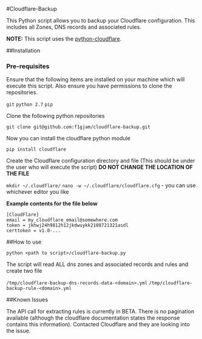 #Cloudflare-Backup

This Python script allows you to backup your Cloudflare configuration. This includes all Zones, DNS records and associated rules.


**NOTE:** This script uses the [python-cloudflare](https://github.com/cloudflare/python-cloudflare).

##Installation
### Pre-requisites
Ensure that the following items are installed on your machine which will execute this script. Also ensure you have permissions to clone the repositories.

`git`
`python 2.7`
`pip`

Clone the following python repositories 

`git clone git@github.com:f1gjam/cloudflare-backup.git`

Now you can install the cloudflare python module

`pip install cloudflare`

Create the Cloudflare configuration directory and file (This should be under the user who will execute the script)
**DO NOT CHANGE THE LOCATION OF THE FILE**

`mkdir ~/.cloudflare/`
`nano -w ~/.cloudflare/cloudflare.cfg` - you can use whichever editor you like

**Example contents for the file below**
```
[CloudFlare]
email = my_cloudflare_email@somewhere.com
token = jkhwj24h9812h12jkdwuykk2108721321asdl
certtoken = v1.0-...
```

##How to use

`python <path to script>/cloudflare-backup.py`

The script will read ALL dns zones and associated records and rules and create two file

`/tmp/cloudflare-backup-dns-records-data-<domain>.yml`
`/tmp/cloudflare-backup-rule-<domain>.yml`


##Known Issues

The API call for extracting rules is currently in BETA. There is no pagination available (although the cloudflare
documentation states the response contains this information). Contacted Cloudflare and they are looking into the issue.
